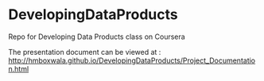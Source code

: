 # DevelopingDataProducts
Repo for Developing Data Products class on Coursera

The presentation document can be viewed at :
http://hmboxwala.github.io/DevelopingDataProducts/Project_Documentation.html
